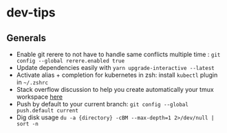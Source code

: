 # dev-tips

## Generals
- Enable git rerere to not have to handle same conflicts multiple time : `git config --global rerere.enabled true`
- Update dependencies easily with `yarn upgrade-interactive --latest`
- Activate alias + completion for kubernetes in zsh: install `kubectl` plugin in `~/.zshrc`
- Stack overflow discussion to help you create automatically your tmux workspace [here](https://stackoverflow.com/questions/5609192/how-to-set-up-tmux-so-that-it-starts-up-with-specified-windows-opened)
- Push by default to your current branch: `git config --global push.default current`
- Dig disk usage `du -a {directory} -cBM --max-depth=1 2>/dev/null | sort -n`
